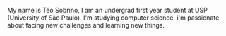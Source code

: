 My name is Téo Sobrino, I am an undergrad first year student at USP (University of São Paulo). I'm studying computer science, i'm passionate
about facing new challenges and learning new things.
